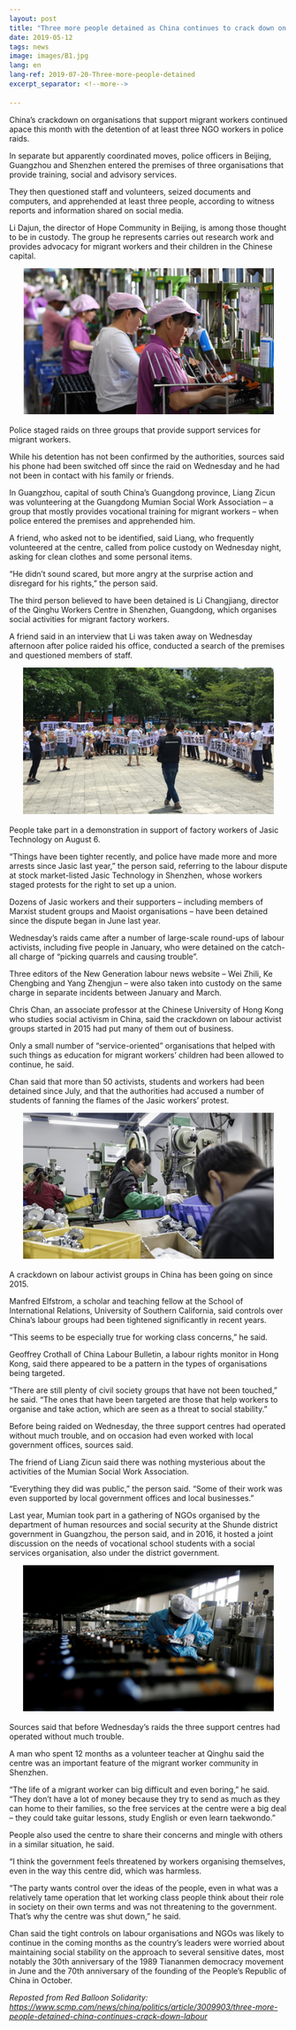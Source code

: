 ```yaml
---
layout: post
title: "Three more people detained as China continues to crack down on labour groups"
date: 2019-05-12
tags: news
image: images/B1.jpg
lang: en
lang-ref: 2019-07-20-Three-more-people-detained
excerpt_separator: <!--more-->

---
```


China’s crackdown on organisations that support migrant workers continued apace this month with the detention of at least three NGO workers in police raids.

In separate but apparently coordinated moves, police officers in Beijing, Guangzhou and Shenzhen entered the premises of three organisations that provide training, social and advisory services.

They then questioned staff and volunteers, seized documents and computers, and apprehended at least three people, according to witness reports and information shared on social media.

Li Dajun, the director of Hope Community in Beijing, is among those thought to be in custody. The group he represents carries out research work and provides advocacy for migrant workers and their children in the Chinese capital.

<div style="text-align:center"><img src="/images/B2.jpg" width="90%"/></div><br>Police staged raids on three groups that provide support services for migrant workers. <br>

While his detention has not been confirmed by the authorities, sources said his phone had been switched off since the raid on Wednesday and he had not been in contact with his family or friends.

In Guangzhou, capital of south China’s Guangdong province, Liang Zicun was volunteering at the Guangdong Mumian Social Work Association – a group that mostly provides vocational training for migrant workers – when police entered the premises and apprehended him.

A friend, who asked not to be identified, said Liang, who frequently volunteered at the centre, called from police custody on Wednesday night, asking for clean clothes and some personal items.

“He didn’t sound scared, but more angry at the surprise action and disregard for his rights,” the person said.

The third person believed to have been detained is Li Changjiang, director of the Qinghu Workers Centre in Shenzhen, Guangdong, which organises social activities for migrant factory workers.

A friend said in an interview that Li was taken away on Wednesday afternoon after police raided his office, conducted a search of the premises and questioned members of staff.

<div style="text-align:center"><img src="/images/B3.jpg" width="90%"/></div><br>People take part in a demonstration in support of factory workers of Jasic Technology on August 6. <br>

“Things have been tighter recently, and police have made more and more arrests since Jasic last year,” the person said, referring to the labour dispute at stock market-listed Jasic Technology in Shenzhen, whose workers staged protests for the right to set up a union.

Dozens of Jasic workers and their supporters – including members of Marxist student groups and Maoist organisations – have been detained since the dispute began in June last year.

Wednesday’s raids came after a number of large-scale round-ups of labour activists, including five people in January, who were detained on the catch-all charge of “picking quarrels and causing trouble”.

Three editors of the New Generation labour news website – Wei Zhili, Ke Chengbing and Yang Zhengjun – were also taken into custody on the same charge in separate incidents between January and March.

Chris Chan, an associate professor at the Chinese University of Hong Kong who studies social activism in China, said the crackdown on labour activist groups started in 2015 had put many of them out of business.

Only a small number of “service-oriented” organisations that helped with such things as education for migrant workers’ children had been allowed to continue, he said.

Chan said that more than 50 activists, students and workers had been detained since July, and that the authorities had accused a number of students of fanning the flames of the Jasic workers’ protest.

<div style="text-align:center"><img src="/images/B4.jpg" width="90%"/></div><br>A crackdown on labour activist groups in China has been going on since 2015. <br>

Manfred Elfstrom, a scholar and teaching fellow at the School of International Relations, University of Southern California, said controls over China’s labour groups had been tightened significantly in recent years.

“This seems to be especially true for working class concerns,” he said.

Geoffrey Crothall of China Labour Bulletin, a labour rights monitor in Hong Kong, said there appeared to be a pattern in the types of organisations being targeted.

“There are still plenty of civil society groups that have not been touched,” he said. “The ones that have been targeted are those that help workers to organise and take action, which are seen as a threat to social stability.”

Before being raided on Wednesday, the three support centres had operated without much trouble, and on occasion had even worked with local government offices, sources said.

The friend of Liang Zicun said there was nothing mysterious about the activities of the Mumian Social Work Association.

“Everything they did was public,” the person said. “Some of their work was even supported by local government offices and local businesses.”

Last year, Mumian took part in a gathering of NGOs organised by the department of human resources and social security at the Shunde district government in Guangzhou, the person said, and in 2016, it hosted a joint discussion on the needs of vocational school students with a social services organisation, also under the district government.

<div style="text-align:center"><img src="/images/B5.jpg" width="90%"/></div><br>Sources said that before Wednesday’s raids the three support centres had operated without much trouble. <br>

A man who spent 12 months as a volunteer teacher at Qinghu said the centre was an important feature of the migrant worker community in Shenzhen.

“The life of a migrant worker can big difficult and even boring,” he said. “They don’t have a lot of money because they try to send as much as they can home to their families, so the free services at the centre were a big deal – they could take guitar lessons, study English or even learn taekwondo.”

People also used the centre to share their concerns and mingle with others in a similar situation, he said.

“I think the government feels threatened by workers organising themselves, even in the way this centre did, which was harmless.

“The party wants control over the ideas of the people, even in what was a relatively tame operation that let working class people think about their role in society on their own terms and was not threatening to the government. That’s why the centre was shut down,” he said.

Chan said the tight controls on labour organisations and NGOs was likely to continue in the coming months as the country’s leaders were worried about maintaining social stability on the approach to several sensitive dates, most notably the 30th anniversary of the 1989 Tiananmen democracy movement in June and the 70th anniversary of the founding of the People’s Republic of China in October.

<em>Reposted from Red Balloon Solidarity: <https://www.scmp.com/news/china/politics/article/3009903/three-more-people-detained-china-continues-crack-down-labour></em>

